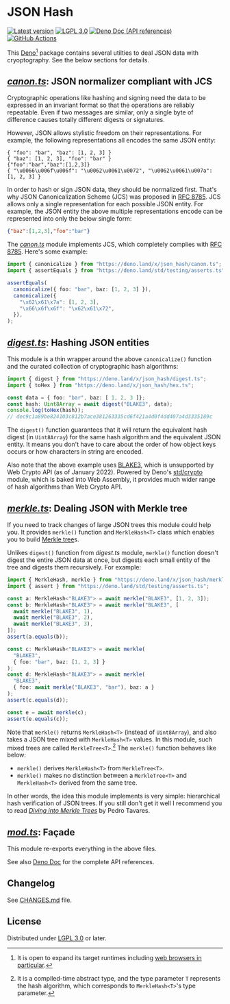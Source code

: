 <!-- deno-fmt-ignore-file -->

JSON Hash
=========

[![Latest version][Tag badge]][Deno module]
[![LGPL 3.0][License badge]](./LICENSE)
[![Deno Doc (API references)][Deno Doc badge]][Deno Doc]
[![GitHub Actions][GitHub Actions status badge]][GitHub Actions]

This [Deno][][^1] package contains several utilties to deal JSON data with
cryoptography.  See the below sections for details.

[^1]: It is open to expand its target runtimes including [web browsers in
      particular][1].

[Tag badge]: https://img.shields.io/github/v/tag/dahlia/json-hash
[Deno module]: https://deno.land/x/json_hash
[License badge]: https://img.shields.io/github/license/dahlia/json-hash
[Deno Doc]: https://doc.deno.land/https://deno.land/x/json_hash/mod.ts
[Deno Doc badge]: https://img.shields.io/badge/api-deno%20doc-blue
[GitHub Actions]: https://github.com/dahlia/json-hash/actions/workflows/test.yaml
[GitHub Actions status badge]: https://github.com/dahlia/json-hash/actions/workflows/test.yaml/badge.svg
[Deno]: https://deno.land/
[1]: https://github.com/dahlia/json-hash/issues/2


[*canon.ts*][canon.ts]: JSON normalizer compliant with JCS
----------------------------------------------------------

Cryptographic operations like hashing and signing need the data to be
expressed in an invariant format so that the operations are reliably
repeatable.  Even if two messages are similar, only a single byte of difference
causes totally different digests or signatures.

However, JSON allows stylistic freedom on their representations.
For example, the following representations all encodes the same JSON entity:

~~~ jsonl
{ "foo": "bar", "baz": [1, 2, 3] }
{ "baz": [1, 2, 3], "foo": "bar" }
{"foo":"bar","baz":[1,2,3]}
{ "\u0066\u006f\u006f": "\u0062\u0061\u0072", "\u0062\u0061\u007a": [1, 2, 3] }
~~~~

In order to hash or sign JSON data, they should be normalized first.
That's why JSON Canonicalization Scheme (JCS) was proposed in [RFC 8785].
JCS allows only a single representation for each possible JSON entity.
For example, the JSON entity the above multiple representations encode can
be represented into only the below single form:

~~~ json
{"baz":[1,2,3],"foo":"bar"}
~~~

The [*canon.ts*][canon.ts] module implements JCS, which completely complies
with [RFC 8785].  Here's some example:

~~~ typescript
import { canonicalize } from "https://deno.land/x/json_hash/canon.ts";
import { assertEquals } from "https://deno.land/std/testing/asserts.ts";

assertEquals(
  canonicalize({ foo: "bar", baz: [1, 2, 3] }),
  canonicalize({
    "\x62\x61\x7a": [1, 2, 3],
    "\x66\x6f\x6f": "\x62\x61\x72",
  }),
);
~~~

[canon.ts]: https://doc.deno.land/https://deno.land/x/json_hash/canon.ts
[RFC 8785]: https://tools.ietf.org/html/rfc8785


[*digest.ts*][digest.ts]: Hashing JSON entities
-----------------------------------------------

This module is a thin wrapper around the above `canonicalize()` function and
the curated collection of cryptographic hash algorithms:

~~~~ typescript
import { digest } from "https://deno.land/x/json_hash/digest.ts";
import { toHex } from "https://deno.land/x/json_hash/hex.ts";

const data = { foo: "bar", baz: [ 1, 2, 3 ]};
const hash: Uint8Array = await digest("BLAKE3", data);
console.log(toHex(hash));
// dec9c1a89be824103c812b7ace381263335cd6f421a4d0f4dd407a4d3335189c
~~~~

The `digest()` function guarantees that it will return the equivalent hash
digest (in `Uint8Array`) for the same hash algorithm and the equivalent JSON
entity.  It means you don't have to care about the order of how object keys
occurs or how characters in string are encoded.

Also note that the above example uses [BLAKE3], which is unsupported by
Web Crypto API (as of January 2022).  Powered by Deno's [std/crypto] module,
which is baked into Web Assembly, it provides much wider range of hash
algorithms than Web Crypto API.

[digest.ts]: https://doc.deno.land/https://deno.land/x/json_hash/digest.ts
[BLAKE3]: https://github.com/BLAKE3-team/BLAKE3
[std/crypto]: https://deno.land/std@0.120.0/crypto#supported-algorithms


[*merkle.ts*][merkle.ts]: Dealing JSON with Merkle tree
-------------------------------------------------------

If you need to track changes of large JSON trees this module could help you.
It provides `merkle()` function and `MerkleHash<T>` class which enables you to
build [Merkle tree]s.

Unlikes `digest()` function from *digest.ts* module, `merkle()` function doesn't
digest the entire JSON data at once, but digests each small entity of the tree
and digests them recursively.  For example:

~~~ typescript
import { MerkleHash, merkle } from "https://deno.land/x/json_hash/merkle.ts";
import { assert } from "https://deno.land/std/testing/asserts.ts";

const a: MerkleHash<"BLAKE3"> = await merkle("BLAKE3", [1, 2, 3]);
const b: MerkleHash<"BLAKE3"> = await merkle("BLAKE3", [
  await merkle("BLAKE3", 1),
  await merkle("BLAKE3", 2),
  await merkle("BLAKE3", 3),
]);
assert(a.equals(b));

const c: MerkleHash<"BLAKE3"> = await merkle(
  "BLAKE3",
  { foo: "bar", baz: [1, 2, 3] }
);
const d: MerkleHash<"BLAKE3"> = await merkle(
  "BLAKE3",
  { foo: await merkle("BLAKE3", "bar"), baz: a }
);
assert(c.equals(d));

const e = await merkle(c);
assert(e.equals(c));
~~~

Note that `merkle()` returns `MerkleHash<T>` (instead of `Uint8Array`),
and also takes a JSON tree mixed with `MerkleHash<T>` values.  In this module,
such mixed trees are called `MerkleTree<T>`.[^2]  The `merkle()` function
behaves like below:

 -  `merkle()` derives `MerkleHash<T>` from `MerkleTree<T>`.
 -  `merkle()` makes no distinction between a `MerkleTree<T>` and
    `MerkleHash<T>` derived from the same tree.

In other words, the idea this module implements is very simple: hierarchical
hash verification of JSON trees.  If you still don't get it well I recommend
you to read *[Diving into Merkle Trees]* by Pedro Tavares.

[^2]: It is a compiled-time abstract type, and the type parameter `T` represents
      the hash algorithm, which corresponds to `MerkleHash<T>`'s type parameter.

[merkle.ts]: https://doc.deno.land/https://deno.land/x/json_hash/digest.ts
[Merkle tree]: https://en.wikipedia.org/wiki/Merkle_tree
[Diving into Merkle Trees]: https://ordep.dev/posts/diving-into-merkle-trees


[*mod.ts*][Deno doc]: Façade
----------------------------

This module re-exports everything in the above files.

See also [Deno Doc] for the complete API references.


Changelog
---------

See [CHANGES.md](CHANGES.md) file.


License
-------

Distributed under [LGPL 3.0] or later.

[LGPL 3.0]: https://www.gnu.org/licenses/lgpl-3.0.html
